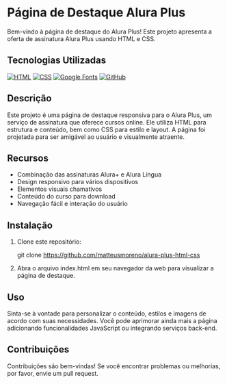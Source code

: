 # Página de Destaque Alura Plus

Bem-vindo à página de destaque do Alura Plus! Este projeto apresenta a oferta de assinatura Alura Plus usando HTML e CSS.

## Tecnologias Utilizadas

[![HTML](https://img.shields.io/badge/HTML-5-orange?style=flat&logo=html5)](https://www.w3.org/TR/html52/)
[![CSS](https://img.shields.io/badge/CSS-3-blue?style=flat&logo=css3)](https://www.w3.org/TR/css3-roadmap/)
[![Google Fonts](https://img.shields.io/badge/Google%20Fonts-Fonts-informational?style=flat&logo=google-fonts)](https://fonts.google.com/)
[![GitHub](https://img.shields.io/badge/GitHub-Repository-lightgrey?style=flat&logo=github)](https://github.com/your-username/alura-plus-landing-page)

## Descrição

Este projeto é uma página de destaque responsiva para o Alura Plus, um serviço de assinatura que oferece cursos online. Ele utiliza HTML para estrutura e conteúdo, bem como CSS para estilo e layout. A página foi projetada para ser amigável ao usuário e visualmente atraente.

## Recursos

- Combinação das assinaturas Alura+ e Alura Língua
- Design responsivo para vários dispositivos
- Elementos visuais chamativos
- Conteúdo do curso para download
- Navegação fácil e interação do usuário

## Instalação

1. Clone este repositório:

   git clone https://github.com/matteusmoreno/alura-plus-html-css

2. Abra o arquivo index.html em seu navegador da web para visualizar a página de destaque.

## Uso

Sinta-se à vontade para personalizar o conteúdo, estilos e imagens de acordo com suas necessidades. Você pode aprimorar ainda mais a página adicionando funcionalidades JavaScript ou integrando serviços back-end.

## Contribuições

Contribuições são bem-vindas! Se você encontrar problemas ou melhorias, por favor, envie um pull request.

